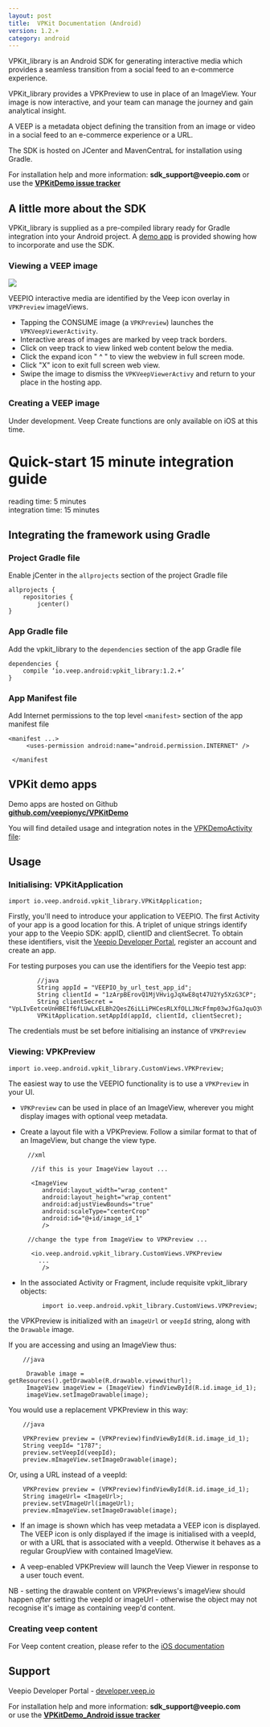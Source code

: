 ```yaml
---
layout: post
title:  VPKit Documentation (Android)
version: 1.2.+
category: android
---
```


VPKit_library is an Android SDK for generating interactive media which provides a seamless transition from a social feed to an e-commerce experience.

VPKit_library provides a VPKPreview to use in place of an ImageView. Your image is now interactive, and your team can manage the journey and gain analytical insight.

A VEEP is a metadata object defining the transition from an image or video in a social feed to an e-commerce experience or a URL.

The SDK is hosted on JCenter and MavenCentraL for installation using Gradle.

For installation help and more information: __sdk_support@veepio.com__ or use the __[VPKitDemo issue tracker](https://github.com/veepionyc/VPKitDemo_Android/issues)__



## A little more about the SDK

VPKit_library is supplied as a pre-compiled library ready for Gradle integration into your Android project. A [demo app](https://github.com/veepionyc/VPKitDemo_Android) is provided  showing how to incorporate and use the SDK.

### Viewing a VEEP image
![](../assets/img/consume.jpg)

VEEPIO interactive media are identified by the Veep icon overlay in `VPKPreview` imageViews.

- Tapping the CONSUME image (a `VPKPreview`) launches the `VPKVeepViewerActivity`.
- Interactive areas of images are marked by veep track borders.
- Click on veep track to view linked web content below the media.
- Click the expand icon " ^ " to view the webview in full screen mode.
- Click "X" icon to exit full screen web view.
- Swipe the image to dismiss the `VPKVeepViewerActivy` and return to your place in the hosting app.


### Creating a VEEP image

Under development. Veep Create functions are only available on iOS at this time. 



# Quick-start 15 minute integration guide
reading time: 5 minutes  
integration time: 15 minutes  


## Integrating the framework using Gradle

### Project Gradle file

Enable jCenter in the `allprojects` section of the project Gradle file

    allprojects {
	    repositories {
	        jcenter()
    }



### App Gradle file

Add the vpkit_library to the `dependencies` section of the app Gradle file

    dependencies {  
        compile ‘io.veep.android:vpkit_library:1.2.+’
    }

### App Manifest file

Add Internet permissions to the top level `<manifest>` section of the app manifest file

    <manifest ...>  
         <uses-permission android:name="android.permission.INTERNET" />  
         
     </manifest   


## VPKit demo apps


Demo apps are hosted on Github  
__[github.com/veepionyc/VPKitDemo](http://www.github.com/veepionyc/VPKitDemo_Android)__

You will find detailed usage and integration notes in the [VPKDemoActivity file](https://github.com/veepionyc/VPKitDemo_Android/blob/master/VPKitDemo/vpkit_demo_view/src/main/java/io/veep/android/vpkitdemo/VPKitDemoActivity.java):



## Usage

### Initialising: VPKitApplication

    import io.veep.android.vpkit_library.VPKitApplication;


Firstly, you'll need to introduce your application to VEEPIO. The first Activity of your app is a good location for this. A triplet of unique strings identify your app to the Veepio SDK: appID, clientID and clientSecret. To obtain these identifiers, visit the [Veepio Developer Portal](https://developer.veep.io), register an account and create an app. 

For testing purposes you can use the identifiers for the Veepio test app:

```     
        //java
        String appId = "VEEPIO_by_url_test_app_id";
        String clientId = "1zArpBErovQ1MjVHvigJqXwE8qt47U2Yy5XzG3CP";
        String clientSecret = "VpLIvEetceUnHBEIf6fLUwLxELBh2QesZ6iLLiPHCesRLXfOLLJNcFfmp03wJfGaJquO3V8KqHjtvzlufuXfWWgcpWVw9wxfBJNYdZh96JHV5hk44dJbqiCqplrKcSml";
        VPKitApplication.setAppId(appId, clientId, clientSecret);
```

The credentials must be set before initialising an instance of `VPKPreview`


### Viewing: VPKPreview

    import io.veep.android.vpkit_library.CustomViews.VPKPreview;


The easiest way to use the VEEPIO functionality is to use a `VPKPreview` in your UI.  

- `VPKPreview` can be used in place of an ImageView, wherever you might display images with optional veep metadata. 

- Create a layout file with a VPKPreview. Follow a similar format to that of an ImageView, but change the view type.


        //xml
        
         //if this is your ImageView layout ...
         
         <ImageView
            android:layout_width="wrap_content"
            android:layout_height="wrap_content"
            android:adjustViewBounds="true"
            android:scaleType="centerCrop"
            android:id="@+id/image_id_1"
            />
        
        //change the type from ImageView to VPKPreview ...
        
         <io.veep.android.vpkit_library.CustomViews.VPKPreview
           ...
            />
            
 
- In the associated Activity or Fragment, include requisite vpkit_library objects:    
 
			import io.veep.android.vpkit_library.CustomViews.VPKPreview;


the VPKPreview is initialized with an `imageUrl` or `veepId` string, along with the `Drawable` image.  

   
If you are accessing and using an ImageView thus:
        
        //java
        
         Drawable image =  getResources().getDrawable(R.drawable.viewwithurl);
         ImageView imageView = (ImageView) findViewById(R.id.image_id_1);
         imageView.setImageDrawable(image); 
         
You would use a replacement VPKPreview in this way:

        //java
        
        VPKPreview preview = (VPKPreview)findViewById(R.id.image_id_1);
        String veepId= "1787";  
        preview.setVeepId(veepId);
        preview.mImageView.setImageDrawable(image);
        
Or, using a URL instead of a veepId:

        VPKPreview preview = (VPKPreview)findViewById(R.id.image_id_1);
        String imageUrl= <ImageUrl>;  
        preview.setVImageUrl(imageUrl);
        preview.mImageView.setImageDrawable(image);
              

- If an image is shown which has veep metadata a VEEP icon is displayed. The VEEP icon is only displayed if the image is initialised with a veepId, or with a URL that is associated with a veepId. Otherwise it behaves as a regular GroupView with contained ImageView.

- A veep-enabled VPKPreview will launch the Veep Viewer in response to a user touch event.


NB - setting the drawable content on VPKPreviews's imageView should happen _after_ setting the veepId or imageUrl - otherwise the object may not recognise it's image as containing veep'd content.



### Creating veep content

For Veep content creation, please refer to the [iOS documentation](https://veepionyc.github.io)
 
 

## Support

Veepio Developer Portal - [developer.veep.io](https://developer.veep.io)  

For installation help and more information: __sdk_support@veepio.com__   
or use the __[VPKitDemo_Android issue tracker](https://github.com/veepionyc/VPKitDemo_Android/issues)__





